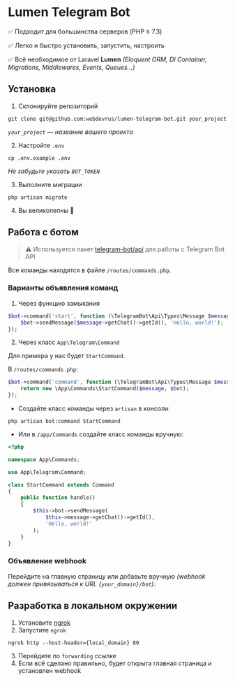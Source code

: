 # Lumen Telegram Bot

✅ Подходит для большинства серверов (PHP ≥ 7.3)

✅ Легко и быстро установить, запустить, настроить

✅ Всё необходимое от Laravel **Lumen** *(Eloquent ORM, DI Container, Migrations, Middlewares, Events, Queues...)*

## Установка

1. Склонируйте репозиторий
```console
git clone git@github.com:webdevrus/lumen-telegram-bot.git your_project
```
*`your_project` — название вашего проекта*

2. Настройте `.env`
```console
cp .env.example .env
```
*Не забудьте указать `BOT_TOKEN`*

3. Выполните миграции
```console
php artisan migrate
```

4. Вы великолепны 🥳

## Работа с ботом

> ⚠ Используется пакет [telegram-bot/api](https://github.com/TelegramBot/Api) для работы с Telegram Bot API

Все команды находятся в файле `/routes/commands.php`.

### Варианты объявления команд
1. Через функцию замыкания

```php
$bot->command('start', function (\TelegramBot\Api\Types\Message $message) use ($bot) {
    $bot->sendMessage($message->getChat()->getId(), 'Hello, world!');
});
```

2. Через класс `App\Telegram\Command`

Для примера у нас будет `StartCommand`.

В `/routes/commands.php`:
```php
$bot->command('command', function (\TelegramBot\Api\Types\Message $message) use ($bot) {
    return new \App\Commands\StartCommand($message, $bot);
});
```

* Создайте класс команды через `artisan` в консоли:

```console
php artisan bot:command StartCommand
```

* Или в `/app/Commands` создайте класс команды вручную:
```php
<?php

namespace App\Commands;

use App\Telegram\Command;

class StartCommand extends Command
{
    public function handle()
    {
        $this->bot->sendMessage(
            $this->message->getChat()->getId(),
            'Hello, world!'
        );
    }
}
```

### Объявление webhook
Перейдите на главную страницу или добавьте вручную *(webhook должен привязываться к URL `{your_domain}/bot`)*.

## Разработка в локальном окружении

1. Установите [ngrok](https://ngrok.com/)
2. Запустите `ngrok`
```console
ngrok http --host-header={local_domain} 80
```
3. Перейдите по `forwarding` ссылке
4. Если всё сделано правильно, будет открыта главная страница и установлен webhook